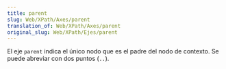 ```yaml
---
title: parent
slug: Web/XPath/Axes/parent
translation_of: Web/XPath/Axes/parent
original_slug: Web/XPath/Ejes/parent
---
```

El eje `parent` indica el único nodo que es el padre del nodo de contexto. Se puede abreviar con dos puntos (`..`).
